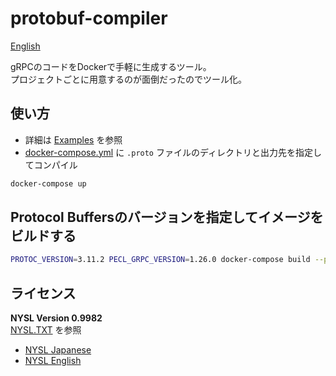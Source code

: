 # protobuf-compiler

[English](https://github.com/mythrnr/protobuf-compiler/blob/master/README.md)

gRPCのコードをDockerで手軽に生成するツール。  
プロジェクトごとに用意するのが面倒だったのでツール化。

## 使い方

- 詳細は [Examples](https://github.com/mythrnr/protobuf-compiler/tree/master/examples) を参照
- [docker-compose.yml](https://github.com/mythrnr/protobuf-compiler/blob/master/examples/docker-compose.yml) に
`.proto` ファイルのディレクトリと出力先を指定してコンパイル

```bash
docker-compose up
```

## Protocol Buffersのバージョンを指定してイメージをビルドする

```bash
PROTOC_VERSION=3.11.2 PECL_GRPC_VERSION=1.26.0 docker-compose build --parallel
```

## ライセンス

__NYSL Version 0.9982__  
[NYSL.TXT](https://github.com/mythrnr/protobuf-compiler/blob/master/NYSL.TXT) を参照

- [NYSL Japanese](http://www.kmonos.net/nysl/)
- [NYSL English](http://www.kmonos.net/nysl/index.en.html)
